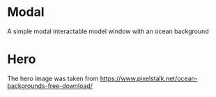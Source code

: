 # Modal
A simple modal interactable model window with an ocean background

# Hero
The hero image was taken from https://www.pixelstalk.net/ocean-backgrounds-free-download/